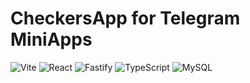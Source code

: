 # CheckersApp for Telegram MiniApps

![Vite](https://img.shields.io/badge/vite-%23646CFF.svg?style=for-the-badge&logo=vite&logoColor=white) ![React](https://img.shields.io/badge/react-%2320232a.svg?style=for-the-badge&logo=react&logoColor=%2361DAFB)
![Fastify](https://img.shields.io/badge/fastify-%23000000.svg?style=for-the-badge&logo=fastify&logoColor=white) ![TypeScript](https://img.shields.io/badge/typescript-%23007ACC.svg?style=for-the-badge&logo=typescript&logoColor=white)
![MySQL](https://img.shields.io/badge/mysql-4479A1.svg?style=for-the-badge&logo=mysql&logoColor=white)
